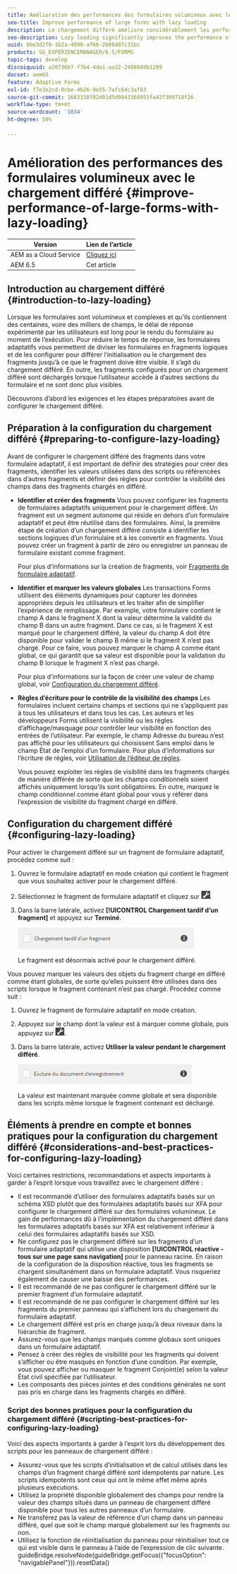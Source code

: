 ```yaml
---
title: Amélioration des performances des formulaires volumineux avec le chargement différé
seo-title: Improve performance of large forms with lazy loading
description: Le chargement différé améliore considérablement les performances des formulaires adaptatifs volumineux et complexes en retardant l’initialisation et le chargement des fragments de formulaire jusqu’à ce qu’ils soient visibles.
seo-description: Lazy loading significantly improves the performance of large and complex adaptive forms by deferring initialization and loading of form fragments until they are visible.
uuid: 6be3d2f0-1b2a-4090-af66-2b08487c31bc
products: SG_EXPERIENCEMANAGER/6.5/FORMS
topic-tags: develop
discoiquuid: a20736b7-f7b4-4da1-aa32-2408049b1209
docset: aem65
feature: Adaptive Forms
exl-id: f7e3e2cd-0cbe-4b26-9e55-7afc6dc3af63
source-git-commit: 1683338f02d01d5d9843368955fa42f309718f26
workflow-type: tm+mt
source-wordcount: '1034'
ht-degree: 50%

---
```


# Amélioration des performances des formulaires volumineux avec le chargement différé {#improve-performance-of-large-forms-with-lazy-loading}

| Version | Lien de l’article |
| -------- | ---------------------------- |
| AEM as a Cloud Service | [Cliquez ici](https://experienceleague.adobe.com/docs/experience-manager-cloud-service/content/forms/adaptive-forms-authoring/authoring-adaptive-forms-foundation-components/create-an-adaptive-form-on-forms-cs/lazy-loading-adaptive-forms.html) |
| AEM 6.5 | Cet article |

## Introduction au chargement différé {#introduction-to-lazy-loading}

Lorsque les formulaires sont volumineux et complexes et qu’ils contiennent des centaines, voire des milliers de champs, le délai de réponse expérimenté par les utilisateurs est long pour le rendu du formulaire au moment de l’exécution. Pour réduire le temps de réponse, les formulaires adaptatifs vous permettent de diviser les formulaires en fragments logiques et de les configurer pour différer l’initialisation ou le chargement des fragments jusqu’à ce que le fragment doive être visible. Il s’agit du chargement différé. En outre, les fragments configurés pour un chargement différé sont déchargés lorsque l’utilisateur accède à d’autres sections du formulaire et ne sont donc plus visibles.

Découvrons d’abord les exigences et les étapes préparatoires avant de configurer le chargement différé.

## Préparation à la configuration du chargement différé {#preparing-to-configure-lazy-loading}

Avant de configurer le chargement différé des fragments dans votre formulaire adaptatif, il est important de définir des stratégies pour créer des fragments, identifier les valeurs utilisées dans des scripts ou référencées dans d’autres fragments et définir des règles pour contrôler la visibilité des champs dans des fragments chargés en différé.

* **Identifier et créer des fragments**
Vous pouvez configurer les fragments de formulaires adaptatifs uniquement pour le chargement différé. Un fragment est un segment autonome qui réside en dehors d’un formulaire adaptatif et peut être réutilisé dans des formulaires. Ainsi, la première étape de création d’un chargement différé consiste à identifier les sections logiques d’un formulaire et à les convertir en fragments. Vous pouvez créer un fragment à partir de zéro ou enregistrer un panneau de formulaire existant comme fragment.

   Pour plus d’informations sur la création de fragments, voir [Fragments de formulaire adaptatif](../../forms/using/adaptive-form-fragments.md).

* **Identifier et marquer les valeurs globales**
Les transactions Forms utilisent des éléments dynamiques pour capturer les données appropriées depuis les utilisateurs et les traiter afin de simplifier l’expérience de remplissage. Par exemple, votre formulaire contient le champ A dans le fragment X dont la valeur détermine la validité du champ B dans un autre fragment. Dans ce cas, si le fragment X est marqué pour le chargement différé, la valeur du champ A doit être disponible pour valider le champ B même si le fragment X n’est pas chargé. Pour ce faire, vous pouvez marquer le champ A comme étant global, ce qui garantit que sa valeur est disponible pour la validation du champ B lorsque le fragment X n’est pas chargé.

  Pour plus d’informations sur la façon de créer une valeur de champ global, voir [Configuration du chargement différé](../../forms/using/lazy-loading-adaptive-forms.md#p-configuring-lazy-loading-p).

* **Règles d’écriture pour le contrôle de la visibilité des champs**
Les formulaires incluent certains champs et sections qui ne s’appliquent pas à tous les utilisateurs et dans tous les cas. Les auteurs et les développeurs Forms utilisent la visibilité ou les règles d’affichage/masquage pour contrôler leur visibilité en fonction des entrées de l’utilisateur. Par exemple, le champ Adresse du bureau n’est pas affiché pour les utilisateurs qui choisissent Sans emploi dans le champ État de l’emploi d’un formulaire. Pour plus d’informations sur l’écriture de règles, voir [Utilisation de l’éditeur de règles](../../forms/using/rule-editor.md).

  Vous pouvez exploiter les règles de visibilité dans les fragments chargés de manière différée de sorte que les champs conditionnels soient affichés uniquement lorsqu’ils sont obligatoires. En outre, marquez le champ conditionnel comme étant global pour vous y référer dans l’expression de visibilité du fragment chargé en différé.

## Configuration du chargement différé {#configuring-lazy-loading}

Pour activer le chargement différé sur un fragment de formulaire adaptatif, procédez comme suit :

1. Ouvrez le formulaire adaptatif en mode création qui contient le fragment que vous souhaitez activer pour le chargement différé.
1. Sélectionnez le fragment de formulaire adaptatif et cliquez sur ![cmppr](assets/cmppr.png).
1. Dans la barre latérale, activez **[!UICONTROL Chargement tardif d’un fragment]** et appuyez sur **Terminé**.

   ![Activer le chargement différé du fragment de formulaire adaptatif](assets/lazy-loading-fragment.png)

   Le fragment est désormais activé pour le chargement différé.

Vous pouvez marquer les valeurs des objets du fragment chargé en différé comme étant globales, de sorte qu’elles puissent être utilisées dans des scripts lorsque le fragment contenant n’est pas chargé. Procédez comme suit :

1. Ouvrez le fragment de formulaire adaptatif en mode création.
1. Appuyez sur le champ dont la valeur est à marquer comme globale, puis appuyez sur ![cmppr](assets/cmppr.png).
1. Dans la barre latérale, activez **Utiliser la valeur pendant le chargement différé**.

   ![Champ de chargement différé dans la barre latérale](assets/enable-lazy-loading.png)

   La valeur est maintenant marquée comme globale et sera disponible dans les scripts même lorsque le fragment contenant est déchargé.

## Éléments à prendre en compte et bonnes pratiques pour la configuration du chargement différé {#considerations-and-best-practices-for-configuring-lazy-loading}

Voici certaines restrictions, recommandations et aspects importants à garder à l’esprit lorsque vous travaillez avec le chargement différé :

* Il est recommandé d’utiliser des formulaires adaptatifs basés sur un schéma XSD plutôt que des formulaires adaptatifs basés sur XFA pour configurer le chargement différé sur des formulaires volumineux. Le gain de performances dû à l’implémentation du chargement différé dans les formulaires adaptatifs basés sur XFA est relativement inférieur à celui des formulaires adaptatifs basés sur XSD.
* Ne configurez pas le chargement différé sur les fragments d’un formulaire adaptatif qui utilise une disposition **[!UICONTROL réactive - tous sur une page sans navigation]** pour le panneau racine. En raison de la configuration de la disposition réactive, tous les fragments se chargent simultanément dans un formulaire adaptatif. Vous risqueriez également de causer une baisse des performances.
* Il est recommandé de ne pas configurer le chargement différé sur le premier fragment d’un formulaire adaptatif.
* Il est recommandé de ne pas configurer le chargement différé sur les fragments du premier panneau qui s’affichent lors du chargement du formulaire adaptatif.
* Le chargement différé est pris en charge jusqu’à deux niveaux dans la hiérarchie de fragment.
* Assurez-vous que les champs marqués comme globaux sont uniques dans un formulaire adaptatif.
* Pensez à créer des règles de visibilité pour les fragments qui doivent s’afficher ou être masqués en fonction d’une condition. Par exemple, vous pouvez afficher ou masquer le fragment Conjoint(e) selon la valeur État civil spécifiée par l’utilisateur.
* Les composants des pièces jointes et des conditions générales ne sont pas pris en charge dans les fragments chargés en différé.

### Script des bonnes pratiques pour la configuration du chargement différé {#scripting-best-practices-for-configuring-lazy-loading}

Voici des aspects importants à garder à l’esprit lors du développement des scripts pour les panneaux de chargement différé :

* Assurez-vous que les scripts d’initialisation et de calcul utilisés dans les champs d’un fragment chargé différé sont idempotents par nature. Les scripts idempotents sont ceux qui ont le même effet même après plusieurs exécutions.
* Utilisez la propriété disponible globalement des champs pour rendre la valeur des champs situés dans un panneau de chargement différé disponible pour tous les autres panneaux d’un formulaire.
* Ne transférez pas la valeur de référence d’un champ dans un panneau différé, quel que soit le champ marqué globalement sur les fragments ou non.
* Utilisez la fonction de réinitialisation du panneau pour réinitialiser tout ce qui est visible dans le panneau à l’aide de l’expression de clic suivante.\
  guideBridge.resolveNode(guideBridge.getFocus({&quot;focusOption&quot;: &quot;navigablePanel&quot;})).resetData()
